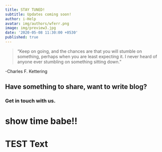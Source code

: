 ```yaml
---
title: STAY TUNED!
subtitle: Updates coming soon!
author: i-Help
avatar: img/authors/wferr.png
image: img/preview3.jpg
date: '2020-05-08 11:30:00 +0530'
published: true
---
```

> “Keep on going, and the chances are that you will stumble on something, perhaps when you are least expecting it. I never heard of anyone ever stumbling on something sitting down.”

-Charles F. Kettering

## Have something to share, want to write blog?
### Get in touch with us.
# show time babe!!
# TEST Text

